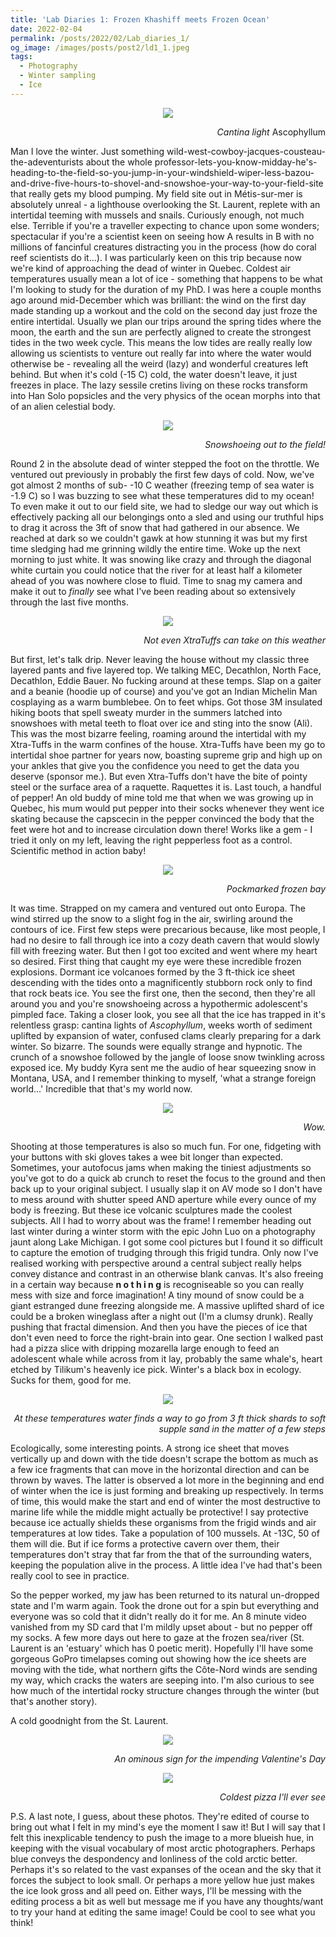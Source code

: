 ```yaml
---
title: 'Lab Diaries 1: Frozen Khashiff meets Frozen Ocean'
date: 2022-02-04
permalink: /posts/2022/02/Lab_diaries_1/
og_image: /images/posts/post2/ld1_1.jpeg
tags:
  - Photography
  - Winter sampling
  - Ice
---
```

<p align="center" width="100%">
<img src="/images/posts/post2/ld1_1.jpeg">
<figcaption align="right"><i>Cantina light </i>Ascophyllum</figcaption>
</p>

Man I love the winter. Just something wild-west-cowboy-jacques-cousteau-the-adeventurists about the whole professor-lets-you-know-midday-he's-heading-to-the-field-so-you-jump-in-your-windshield-wiper-less-bazou-and-drive-five-hours-to-shovel-and-snowshoe-your-way-to-your-field-site that really gets my blood pumping. My field site out in Métis-sur-mer is absolutely unreal - a lighthouse overlooking the St. Laurent, replete with an intertidal teeming with mussels and snails. Curiously enough, not much else. Terrible if you're a traveller expecting to chance upon some wonders; spectacular if you're a scientist keen on seeing how A results in B with no millions of fancinful creatures distracting you in the process (how do coral reef scientists do it...). I was particularly keen on this trip because now we're kind of approaching the dead of winter in Quebec. Coldest air temperatures usually mean a lot of ice - something that happens to be what I'm looking to study for the duration of my PhD. I was here a couple months ago around mid-December which was brilliant: the wind on the first day made standing up a workout and the cold on the second day just froze the entire intertidal. Usually we plan our trips around the spring tides where the moon, the earth and the sun are perfectly aligned to create the strongest tides in the two week cycle. This means the low tides are really really low allowing us scientists to venture out really far into where the water would otherwise be - revealing all the weird (lazy) and wonderful creatures left behind. But when it's cold (-15 C) cold, the water doesn't leave, it just freezes in place. The lazy sessile cretins living on these rocks transform into Han Solo popsicles and the very physics of the ocean morphs into that of an alien celestial body.

<p align="center" width="100%">
<img src="/images/posts/post2/ld1_2.jpeg">
<figcaption align="right"><i>Snowshoeing out to the field!</i></figcaption>
</p>

Round 2 in the absolute dead of winter stepped the foot on the throttle. We ventured out previously in probably the first few days of cold. Now, we've got almost 2 months of sub- -10 C weather (freezing temp of sea water is -1.9 C) so I was buzzing to see what these temperatures did to my ocean! To even make it out to our field site, we had to sledge our way out which is effectively packing all our belongings onto a sled and using our truthful hips to drag it across the 3ft of snow that had gathered in our absence. We reached at dark so we couldn't gawk at how stunning it was but my first time sledging had me grinning wildly the entire time. Woke up the next morning to just white. It was snowing like crazy and through the diagonal white curtain you could notice that the river for at least half a kilometer ahead of you was nowhere close to fluid. Time to snag my camera and make it out to <i>finally</i> see what I've been reading about so extensively through the last five months. 

<p align="center" width="100%">
<img src="/images/posts/post2/ld1_3.jpeg">
<figcaption align="right"><i>Not even XtraTuffs can take on this weather</i></figcaption>
</p>

But first, let's talk drip. Never leaving the house without my classic three layered pants and five layered top. We talking MEC, Decathlon, North Face, Decathlon, Eddie Bauer. No fucking around at these temps. Slap on a gaiter and a beanie (hoodie up of course) and you've got an Indian Michelin Man cosplaying as a warm bumblebee. On to feet whips. Got those 3M insulated hiking boots that spell sweaty murder in the summers latched into snowshoes with metal teeth to float over ice and sting into the snow (Ali). This was the most bizarre feeling, roaming around the intertidal with my Xtra-Tuffs in the warm confines of the house. Xtra-Tuffs have been my go to intertidal shoe partner for years now, boasting supreme grip and high up on your ankles that give you the confidence you need to get the data you deserve (sponsor me.). But even Xtra-Tuffs don't have the bite of pointy steel or the surface area of a raquette. Raquettes it is. Last touch, a handful of pepper! An old buddy of mine told me that when we was growing up in Quebec, his mum would put pepper into their socks whenever they went ice skating because the capscecin in the pepper convinced the body that the feet were hot and to increase circulation down there! Works like a gem - I tried it only on my left, leaving the right pepperless foot as a control. Scientific method in action baby!

<p align="center" width="100%">
<img src="/images/posts/post2/ld1_4.jpeg">
<figcaption align="right"><i>Pockmarked frozen bay</i></figcaption>
</p>

It was time. Strapped on my camera and ventured out onto Europa. The wind stirred up the snow to a slight fog in the air, swirling around the contours of ice. First few steps were precarious because, like most people, I had no desire to fall through ice into a cozy death cavern that would slowly fill with freezing water. But then I got too excited and went where my heart so desired. First thing that caught my eye were these incredible frozen explosions. Dormant ice volcanoes formed by the 3 ft-thick ice sheet descending with the tides onto a magnificently stubborn rock only to find that rock beats ice. You see the first one, then the second, then they're all around you and you're snowshoeing across a hypothermic adolescent's pimpled face. Taking a closer look, you see all that the ice has trapped in it's relentless grasp: cantina lights of <i>Ascophyllum</i>, weeks worth of sediment uplifted by expansion of water, confused clams clearly preparing for a dark winter. So bizarre. The sounds were equally strange and hypnotic. The crunch of a snowshoe followed by the jangle of loose snow twinkling across exposed ice. My buddy Kyra sent me the audio of hear squeezing snow in Montana, USA, and I remember thinking to myself, 'what a strange foreign world...' Incredible that that's my world now. 

<p align="center" width="100%">
<img src="/images/posts/post2/ld1_5.jpeg">
<figcaption align="right"><i>Wow.</i></figcaption>
</p>

Shooting at those temperatures is also so much fun. For one, fidgeting with your buttons with ski gloves takes a wee bit longer than expected. Sometimes, your autofocus jams when making the tiniest adjustments so you've got to do a quick ab crunch to reset the focus to the ground and then back up to your original subject. I usually slap it on AV mode so I don't have to mess around with shutter speed AND aperture while every ounce of my body is freezing. But these ice volcanic sculptures made the coolest subjects. All I had to worry about was the frame! I remember heading out last winter during a winter storm with the epic John Luo on a photography jaunt along Lake Michigan. I got some cool pictures but I found it so difficult to capture the emotion of trudging through this frigid tundra. Only now I've realised working with perspective around a central subject really helps convey distance and contrast in an otherwise blank canvas. It's also freeing in a certain way because <b>n o t h i n g</b> is recogniseable so you can really mess with size and force imagination! A tiny mound of snow could be a giant estranged dune freezing alongside me. A massive uplifted shard of ice could be a broken wineglass after a night out (I'm a clumsy drunk). Really pushing that fractal dimension. And then you have the pieces of ice that don't even need to force the right-brain into gear. One section I walked past had a pizza slice with dripping mozarella large enough to feed an adolescent whale while across from it lay, probably the same whale's, heart etched by Tilikum's heavenly ice pick. Winter's a black box in ecology. Sucks for them, good for me.

<p align="center" width="100%">
<img src="/images/posts/post2/ld1_6.jpeg">
<figcaption align="right"><i>At these temperatures water finds a way to go from 3 ft thick shards to soft supple sand in the matter of a few steps</i></figcaption>
</p>

Ecologically, some interesting points. A strong ice sheet that moves vertically up and down with the tide doesn't scrape the bottom as much as a few ice fragments that can move in the horizontal direction and can be thrown by waves. The latter is observed a lot more in the beginning and end of winter when the ice is just forming and breaking up respectively. In terms of time, this would make the start and end of winter the most destructive to marine life while the middle might actually be protective! I say protective because ice actually shields these organisms from the frigid winds and air temperatures at low tides. Take a population of 100 mussels. At -13C, 50 of them will die. But if ice forms a protective cavern over them, their temperatures don't stray that far from the that of the surrounding waters, keeping the population alive in the process. A little idea I've had that's been really cool to see in practice.

So the pepper worked, my jaw has been returned to its natural un-dropped state and I'm warm again. Took the drone out for a spin but everything and everyone was so cold that it didn't really do it for me. An 8 minute video vanished from my SD card that I'm mildly upset about - but no pepper off my socks. A few more days out here to gaze at the frozen sea/river (St. Laurent is an 'estuary' which has 0 poetic merit). Hopefully I'll have some gorgeous GoPro timelapses coming out showing how the ice sheets are moving with the tide, what northern gifts the Côte-Nord winds are sending my way, which cracks the waters are seeping into. I'm also curious to see how much of the intertidal rocky structure changes through the winter (but that's another story).

A cold goodnight from the St. Laurent.

<p align="center" width="100%">
<img src="/images/posts/post2/ld1_7.jpeg">
<figcaption align="right"><i>An ominous sign for the impending Valentine's Day</i></figcaption>
</p>
<p align="center" width="100%">
<img src="/images/posts/post2/ld1_8.jpeg">
<figcaption align="right"><i>Coldest pizza I'll ever see</i></figcaption>
</p>

P.S. A last note, I guess, about these photos. They're edited of course to bring out what I felt in my mind's eye the moment I saw it! But I will say that I felt this inexplicable tendency to push the image to a more blueish hue, in keeping with the visual vocabulary of most arctic photographers. Perhaps blue conveys the despondency and lonliness of the cold arctic better. Perhaps it's so related to the vast expanses of the ocean and the sky that it forces the subject to look small. Or perhaps a more yellow hue just makes the ice look gross and all peed on. Either ways, I'll be messing with the editing process a bit as well but message me if you have any thoughts/want to try your hand at editing the same image! Could be cool to see what you think!
